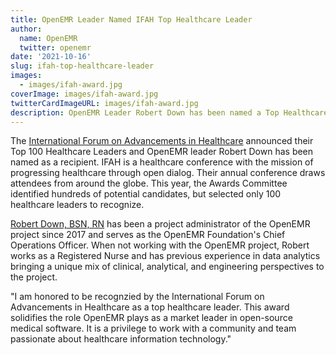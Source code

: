 ```yaml
---
title: OpenEMR Leader Named IFAH Top Healthcare Leader
author:
  name: OpenEMR
  twitter: openemr
date: '2021-10-16'
slug: ifah-top-healthcare-leader
images:
  - images/ifah-award.jpg
coverImage: images/ifah-award.jpg
twitterCardImageURL: images/ifah-award.jpg
description: OpenEMR Leader Robert Down has been named a Top Healthcare Leader by the International Forum on Advancements in Healthcare.
---
```


The [International Forum on Advancements in Healthcare](https://ifah.world) announced their Top 100 Healthcare Leaders and OpenEMR leader Robert Down has been named as a recipient. IFAH is a healthcare conference with the mission of progressing healthcare through open dialog. Their annual conference draws attendees from around the globe. This year, the Awards Committee identified hundreds of potential candidates, but selected only 100 healthcare leaders to recognize.

[Robert Down, BSN, RN](https://www.linkedin.com/in/rdown/) has been a project administrator of the OpenEMR project since 2017 and serves as the OpenEMR Foundation's Chief Operations Officer. When not working with the OpenEMR project, Robert works as a Registered Nurse and has previous experience in data analytics bringing a unique mix of clinical, analytical, and engineering perspectives to the project.

"I am honored to be recognzied by the International Forum on Advancements in Healthcare as a top healthcare leader. This award solidifies the role OpenEMR plays as a market leader in open-source medical software. It is a privilege to work with a community and team passionate about healthcare information technology."

